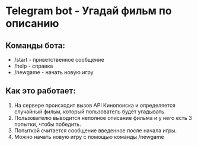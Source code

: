 # Telegram bot - Угадай фильм по описанию


## Команды бота:
* /start - приветственное сообщение
* /help - справка
* /newgame - начать новую игру

## Как это работает:

1) На сервере происходит вызов API Кинопоиска и определяется случайный
фильм, который пользователь будет угадывать.
2) Пользователю выводится неполное описание фильма и у него есть
3 попытки, чтобы победить.
3) Попыткой считается сообщение введенное после начала игры.
4) Можно начать новую игру с помощью команды /newgame

